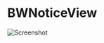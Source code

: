BWNoticeView
============

![Screenshot](https://github.com/bluwave/BWNoticeView/raw/master/screenshots/1.png)


